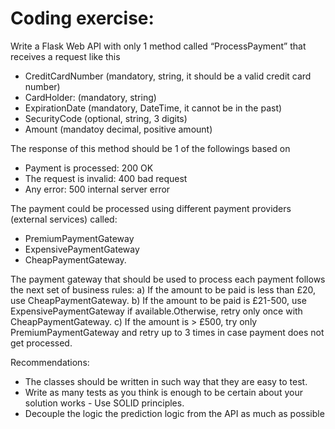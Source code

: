 # Coding exercise:

Write a Flask Web API with only 1 method called “ProcessPayment” that receives a request like this
- CreditCardNumber (mandatory, string, it should be a valid credit card number)
- CardHolder: (mandatory, string)
- ExpirationDate (mandatory, DateTime, it cannot be in the past)
- SecurityCode (optional, string, 3 digits)
- Amount (mandatoy decimal, positive amount)

The response of this method should be 1 of the followings based on
- Payment is processed: 200 OK
- The request is invalid: 400 bad request
- Any error: 500 internal server error

The payment could be processed using different payment providers (external services) called:
- PremiumPaymentGateway
- ExpensivePaymentGateway
- CheapPaymentGateway.

The payment gateway that should be used to process each payment follows the next set of business rules:
a) If the amount to be paid is less than £20, use CheapPaymentGateway.
b) If the amount to be paid is £21-500, use ExpensivePaymentGateway if available.Otherwise, retry only once with CheapPaymentGateway.
c) If the amount is > £500, try only PremiumPaymentGateway and retry up to 3 times in case payment does not get processed.

Recommendations:
- The classes should be written in such way that they are easy to test.
- Write as many tests as you think is enough to be certain about your solution works -
Use SOLID principles.
- Decouple the logic the prediction logic from the API as much as possible

